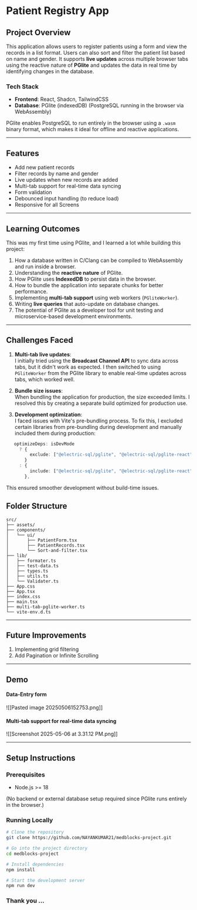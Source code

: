 
# Patient Registry App

##  Project Overview

This application allows users to register patients using a form and view the records in a list format. Users can also sort and filter the patient list based on name and gender. It supports **live updates** across multiple browser tabs using the reactive nature of **PGlite** and updates the data in real time by identifying changes in the database.

### Tech Stack

- **Frontend**: React, Shadcn, TailwindCSS
- **Database**: PGlite (indexedDB) (PostgreSQL running in the browser via WebAssembly)
  
PGlite enables PostgreSQL to run entirely in the browser using a `.wasm` binary format, which makes it ideal for offline and reactive applications.

---

## Features

- Add new patient records
- Filter records by name and gender
- Live updates when new records are added
- Multi-tab support for real-time data syncing
- Form validation
- Debounced input handling (to reduce load)
- Responsive for all Screens
  

---

## Learning Outcomes

This was my first time using PGlite, and I learned a lot while building this project:

1. How a database written in C/Clang can be compiled to WebAssembly and run inside a browser.
2. Understanding the **reactive nature** of PGlite.
3. How PGlite uses **IndexedDB** to persist data in the browser.
4. How to bundle the application into separate chunks for better performance.
5. Implementing **multi-tab support** using web workers (`PGliteWorker`).
6. Writing **live queries** that auto-update on database changes.
7. The potential of PGlite as a developer tool for unit testing and microservice-based development environments.

---

## Challenges Faced

1. **Multi-tab live updates**:  
   I initially tried using the **Broadcast Channel API** to sync data across tabs, but it didn't work as expected. I then switched to using `PGliteWorker` from the PGlite library to enable real-time updates across tabs, which worked well.

2. **Bundle size issues**:  
   When bundling the application for production, the size exceeded limits. I resolved this by creating a separate build optimized for production use.

3. **Development optimization**:  
   I faced issues with Vite's pre-bundling process. To fix this, I excluded certain libraries from pre-bundling during development and manually included them during production:

```ts
   optimizeDeps: isDevMode
     ? {
         exclude: ["@electric-sql/pglite", "@electric-sql/pglite-react"],
       }
     : {
         include: ["@electric-sql/pglite", "@electric-sql/pglite-react"],
       },
```

This ensured smoother development without build-time issues.

## Folder Structure
```
src/
├── assets/
├── components/
│   └── ui/
│       ├── PatientForm.tsx
│       ├── PatientRecords.tsx
│       └── Sort-and-filter.tsx
├── lib/
│   ├── formater.ts
│   ├── test-data.ts
│   ├── types.ts
│   ├── utils.ts
│   └── Validater.ts
├── App.css
├── App.tsx
├── index.css
├── main.tsx
├── multi-tab-pglite-worker.ts
└── vite-env.d.ts
```

---
## Future Improvements
1. Implementing grid filtering 
2. Add Pagination or Infinite Scrolling
---
## Demo
#### Data-Entry form
![[Pasted image 20250506152753.png]]


#### Multi-tab support for real-time data syncing
![[Screenshot 2025-05-06 at 3.31.12 PM.png]]

---
## Setup Instructions

### Prerequisites

* Node.js >= 18

(No backend or external database setup required since PGlite runs entirely in the browser.)

### Running Locally

```bash
# Clone the repository
git clone https://github.com/NAYANKUMAR21/medblocks-project.git

# Go into the project directory
cd medblocks-project

# Install dependencies
npm install 

# Start the development server
npm run dev
```



### Thank you ...

